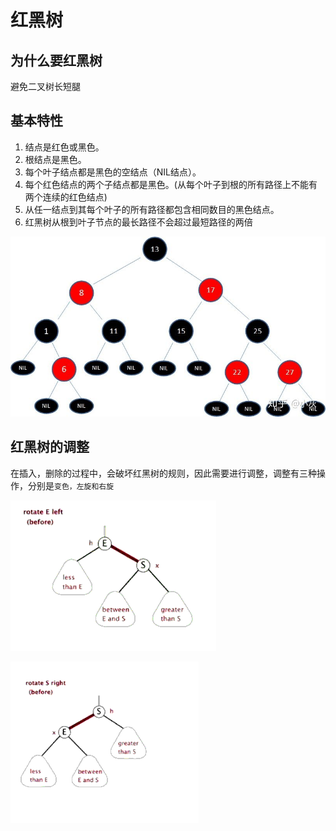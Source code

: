 # 红黑树

## 为什么要红黑树

避免二叉树长短腿

## 基本特性

1. 结点是红色或黑色。
2. 根结点是黑色。
3. 每个叶子结点都是黑色的空结点（NIL结点）。
4. 每个红色结点的两个子结点都是黑色。(从每个叶子到根的所有路径上不能有两个连续的红色结点)
5. 从任一结点到其每个叶子的所有路径都包含相同数目的黑色结点。
6. 红黑树从根到叶子节点的最长路径不会超过最短路径的两倍

![](./红黑树.jpg)

## 红黑树的调整

在插入，删除的过程中，会破坏红黑树的规则，因此需要进行调整，调整有三种操作，分别是`变色，左旋和右旋`

![](./img/红黑树左旋.gif)

![](./img/红黑树右旋.gif)
